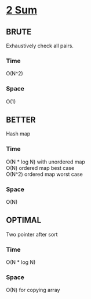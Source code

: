 # [2 Sum](../Code/two_sum.cpp)  

## BRUTE
Exhaustively check all pairs.
### Time
O(N^2)
### Space
O(1)

## BETTER
Hash map
### Time
O(N * log N) with unordered map  
O(N) ordered map best case  
O(N^2) ordered map worst case
### Space
O(N)

## OPTIMAL
Two pointer after sort
### Time
O(N * log N)
### Space
O(N) for copying array